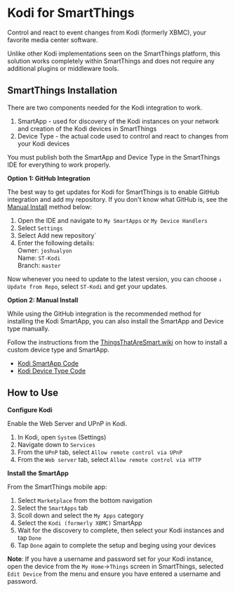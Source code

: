 # Kodi for SmartThings
Control and react to event changes from Kodi (formerly XBMC), your favorite media center software.

Unlike other Kodi implementations seen on the SmartThings platform, this solution works completely within SmartThings and does not require any additional plugins or middleware tools. 

## SmartThings Installation
There are two components needed for the Kodi integration to work. 

1. SmartApp - used for discovery of the Kodi instances on your network and creation of the Kodi devices in SmartThings
2. Device Type - the actual code used to control and react to changes from your Kodi devices
 
You must publish both the SmartApp and Device Type in the SmartThings IDE for everything to work properly.

**Option 1: GitHub Integration**

The best way to get updates for Kodi for SmartThings is to enable GitHub integration and add my repository. If you don't know what GitHub is, see the [Manual Install](#user-content-manual-install) method below:

1. Open the IDE and navigate to `My SmartApps` or `My Device Handlers`
2. Select `Settings`
3. Select Add new repository`
4. Enter the following details:  
   Owner: `joshualyon`  
   Name: `ST-Kodi`  
   Branch: `master`  

Now whenever you need to update to the latest version, you can choose `↓ Update from Repo`, select `ST-Kodi` and get your updates.

**Option 2: Manual Install**

While using the GitHub integration is the recommended method for installing the Kodi SmartApp, you can also install the SmartApp and Device type manually.

Follow the instructions from the [ThingsThatAreSmart.wiki](http://thingsthataresmart.wiki/index.php?title=Using_Custom_Code#Using_a_Custom_SmartApp) on how to install a custom device type and SmartApp.

* [Kodi SmartApp Code](https://raw.githubusercontent.com/joshualyon/ST-Kodi/master/smartapps/boshdirect/kodi-formerly-xbmc.src/kodi-formerly-xbmc.groovy)
* [Kodi Device Type Code](https://raw.githubusercontent.com/joshualyon/ST-Kodi/master/devicetypes/boshdirect/kodi-media-center.src/kodi-media-center.groovy)

## How to Use
**Configure Kodi**

Enable the Web Server and UPnP in Kodi.

1. In Kodi, open `System` (Settings)
2. Navigate down to `Services`
3. From the `UPnP` tab, select `Allow remote control via UPnP`
4. From the `Web server` tab, select `Allow remote control via HTTP`

**Install the SmartApp**

From the SmartThings mobile app:

1. Select `Marketplace` from the bottom navigation
2. Select the `SmartApps` tab 
3. Scoll down and select the `My Apps` category
4. Select the `Kodi (formerly XBMC)` SmartApp
5. Wait for the discovery to complete, then select your Kodi instances and tap `Done`
6. Tap `Done` again to complete the setup and beging using your devices
 
**Note**: If you have a username and password set for your Kodi instance, open the device from the `My Home`→`Things` screen in SmartThings, selected `Edit Device` from the menu and ensure you have entered a username and password.


